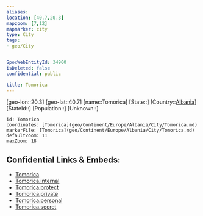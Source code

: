 ```yaml
---
aliases: 
location: [40.7,20.3]
mapzoom: [7,12] 
mapmarker: city 
type: City
tags:
- geo/City


SpocWebEntityId: 34900
isDeleted: false
confidential: public

title: Tomorica
---
```

[geo-lon::20.3]
[geo-lat::40.7]
[name::Tomorica]
[State::]
[Country::[Albania](geo/Continent/Europe/Albania.md)]
[StateId::]
[Population::]
[Unknown::]


```leaflet
id: Tomorica
coordinates: [Tomorica](geo/Continent/Europe/Albania/City/Tomorica.md)
markerFile: [Tomorica](geo/Continent/Europe/Albania/City/Tomorica.md)
defaultZoom: 11 
maxZoom: 18
```


## Confidential Links & Embeds: 
- [Tomorica](../../../../../../_public/geo/Continent/Europe/Albania/City/Tomorica.md) 
- [Tomorica.internal](../../../../../../_internal/geo/Continent/Europe/Albania/City/Tomorica.internal.md) 
- [Tomorica.protect](../../../../../../_protect/geo/Continent/Europe/Albania/City/Tomorica.protect.md) 
- [Tomorica.private](../../../../../../_private/geo/Continent/Europe/Albania/City/Tomorica.private.md) 
- [Tomorica.personal](../../../../../../_personal/geo/Continent/Europe/Albania/City/Tomorica.personal.md) 
- [Tomorica.secret](../../../../../../_secret/geo/Continent/Europe/Albania/City/Tomorica.secret.md) 
